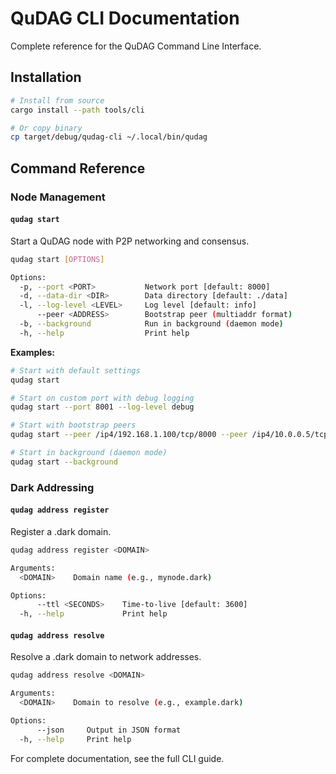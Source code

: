 # QuDAG CLI Documentation

Complete reference for the QuDAG Command Line Interface.

## Installation

```bash
# Install from source
cargo install --path tools/cli

# Or copy binary
cp target/debug/qudag-cli ~/.local/bin/qudag
```

## Command Reference

### Node Management

#### `qudag start`
Start a QuDAG node with P2P networking and consensus.

```bash
qudag start [OPTIONS]

Options:
  -p, --port <PORT>           Network port [default: 8000]
  -d, --data-dir <DIR>        Data directory [default: ./data]
  -l, --log-level <LEVEL>     Log level [default: info]
      --peer <ADDRESS>        Bootstrap peer (multiaddr format)
  -b, --background            Run in background (daemon mode)
  -h, --help                  Print help
```

**Examples:**
```bash
# Start with default settings
qudag start

# Start on custom port with debug logging
qudag start --port 8001 --log-level debug

# Start with bootstrap peers
qudag start --peer /ip4/192.168.1.100/tcp/8000 --peer /ip4/10.0.0.5/tcp/8000

# Start in background (daemon mode)
qudag start --background
```

### Dark Addressing

#### `qudag address register`
Register a .dark domain.

```bash
qudag address register <DOMAIN>

Arguments:
  <DOMAIN>    Domain name (e.g., mynode.dark)

Options:
      --ttl <SECONDS>    Time-to-live [default: 3600]
  -h, --help             Print help
```

#### `qudag address resolve`
Resolve a .dark domain to network addresses.

```bash
qudag address resolve <DOMAIN>

Arguments:
  <DOMAIN>    Domain to resolve (e.g., example.dark)

Options:
      --json     Output in JSON format
  -h, --help     Print help
```

For complete documentation, see the full CLI guide.